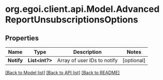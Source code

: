 # org.egoi.client.api.Model.AdvancedReportUnsubscriptionsOptions
## Properties

Name | Type | Description | Notes
------------ | ------------- | ------------- | -------------
**Notify** | **List&lt;int?&gt;** | Array of user IDs to notify | [optional] 

[[Back to Model list]](../README.md#documentation-for-models) [[Back to API list]](../README.md#documentation-for-api-endpoints) [[Back to README]](../README.md)

